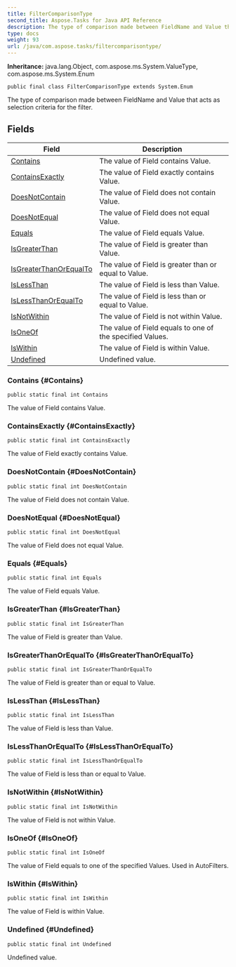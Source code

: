 ```yaml
---
title: FilterComparisonType
second_title: Aspose.Tasks for Java API Reference
description: The type of comparison made between FieldName and Value that acts as selection criteria for the filter.
type: docs
weight: 93
url: /java/com.aspose.tasks/filtercomparisontype/
---
```


**Inheritance:**
java.lang.Object, com.aspose.ms.System.ValueType, com.aspose.ms.System.Enum
```
public final class FilterComparisonType extends System.Enum
```

The type of comparison made between FieldName and Value that acts as selection criteria for the filter.
## Fields

| Field | Description |
| --- | --- |
| [Contains](#Contains) | The value of Field contains Value. |
| [ContainsExactly](#ContainsExactly) | The value of Field exactly contains Value. |
| [DoesNotContain](#DoesNotContain) | The value of Field does not contain Value. |
| [DoesNotEqual](#DoesNotEqual) | The value of Field does not equal Value. |
| [Equals](#Equals) | The value of Field equals Value. |
| [IsGreaterThan](#IsGreaterThan) | The value of Field is greater than Value. |
| [IsGreaterThanOrEqualTo](#IsGreaterThanOrEqualTo) | The value of Field is greater than or equal to Value. |
| [IsLessThan](#IsLessThan) | The value of Field is less than Value. |
| [IsLessThanOrEqualTo](#IsLessThanOrEqualTo) | The value of Field is less than or equal to Value. |
| [IsNotWithin](#IsNotWithin) | The value of Field is not within Value. |
| [IsOneOf](#IsOneOf) | The value of Field equals to one of the specified Values. |
| [IsWithin](#IsWithin) | The value of Field is within Value. |
| [Undefined](#Undefined) | Undefined value. |
### Contains {#Contains}
```
public static final int Contains
```


The value of Field contains Value.

### ContainsExactly {#ContainsExactly}
```
public static final int ContainsExactly
```


The value of Field exactly contains Value.

### DoesNotContain {#DoesNotContain}
```
public static final int DoesNotContain
```


The value of Field does not contain Value.

### DoesNotEqual {#DoesNotEqual}
```
public static final int DoesNotEqual
```


The value of Field does not equal Value.

### Equals {#Equals}
```
public static final int Equals
```


The value of Field equals Value.

### IsGreaterThan {#IsGreaterThan}
```
public static final int IsGreaterThan
```


The value of Field is greater than Value.

### IsGreaterThanOrEqualTo {#IsGreaterThanOrEqualTo}
```
public static final int IsGreaterThanOrEqualTo
```


The value of Field is greater than or equal to Value.

### IsLessThan {#IsLessThan}
```
public static final int IsLessThan
```


The value of Field is less than Value.

### IsLessThanOrEqualTo {#IsLessThanOrEqualTo}
```
public static final int IsLessThanOrEqualTo
```


The value of Field is less than or equal to Value.

### IsNotWithin {#IsNotWithin}
```
public static final int IsNotWithin
```


The value of Field is not within Value.

### IsOneOf {#IsOneOf}
```
public static final int IsOneOf
```


The value of Field equals to one of the specified Values. Used in AutoFilters.

### IsWithin {#IsWithin}
```
public static final int IsWithin
```


The value of Field is within Value.

### Undefined {#Undefined}
```
public static final int Undefined
```


Undefined value.

